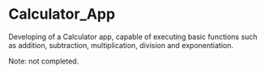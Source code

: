 # Calculator_App
Developing of a Calculator app, capable of executing basic functions such as addition, subtraction, multiplication, division and exponentiation.

Note: not completed.